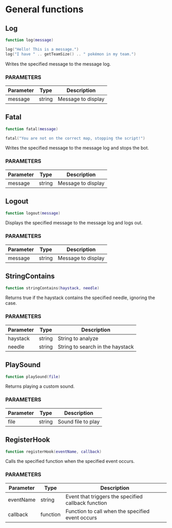 # General functions

## Log

```lua
function log(message)

log("Hello! This is a message.")
log("I have " .. getTeamSize() .. " pokémon in my team.")
```

Writes the specified message to the message log.

### PARAMETERS

Parameter | Type   | Description
--------- | ------ | -----------
message   | string | Message to display

## Fatal

```lua
function fatal(message)

fatal("You are not on the correct map, stopping the script!")
```

Writes the specified message to the message log and stops the bot.

### PARAMETERS

Parameter | Type   | Description
--------- | ------ | -----------
message   | string | Message to display

## Logout

```lua
function logout(message)
```

Displays the specified message to the message log and logs out.

### PARAMETERS

Parameter | Type   | Description
--------- | ------ | -----------
message   | string | Message to display

## StringContains

```lua
function stringContains(haystack, needle)
```

Returns true if the haystack contains the specified needle, ignoring the case.

### PARAMETERS

Parameter | Type   | Description
--------- | ------ | -----------
haystack  | string | String to analyze
needle    | string | String to search in the haystack

## PlaySound

```lua
function playSound(file)
```

Returns playing a custom sound.

### PARAMETERS

Parameter | Type   | Description
--------- | ------ | -----------
file      | string | Sound file to play

## RegisterHook

```lua
function registerHook(eventName, callback)
```

Calls the specified function when the specified event occurs.

### PARAMETERS

Parameter | Type     | Description
--------- | -------- | -----------
eventName | string   | Event that triggers the specified callback function
callback  | function | Function to call when the specified event occurs
